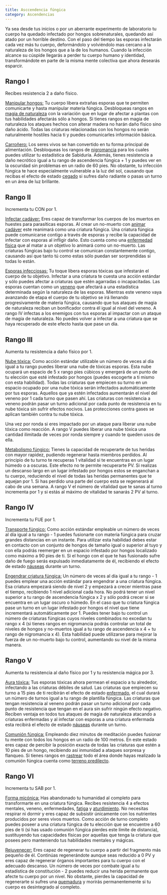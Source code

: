 ```yaml
---
title: Asccendencia fúngica
category: Ascendencias
---
```


Ya sea desde tus inicios o por un aberrante experimento de laboratorio tu cuerpo ha quedado infectado por hongos sobrenaturales, quedando así atado por un horrible destino. Con el paso del tiempo las esporas infectarán cada vez más tu cuerpo, deformándolo y volviéndolo mas cercano a la naturaleza de los hongos que a la de los humanos. Cuando la infección alcance su cúspide llegarás a perder tu cuerpo humano y identidad, transformándote en parte de la misma mente colectiva que ahora desearás esparcir.

## Rango I

Recibes resistencia 2 a daño físico. 

<u>Manipular hongos:</u> Tu cuerpo libera extrañas esporas que te permiten comunicarte y hasta manipular materia fúngica. Desbloqueas rangos en [magia de naturaleza](https://raldamain.com/rules/Rangos/Elementalismo/magia%20de%20naturaleza.html) con la variación que en lugar de afectar a plantas con tus habilidades afectarás sólo a hongos. Si tienes rangos en magia de naturaleza los ataques hechos con alterar madera no harán daño físico sino daño ácido. Todas las criaturas relacionadas con los hongos no serán naturalmente hostiles hacia ti y puedes comunicarles información básica. 

<u>Carroñero:</u> Los seres vivos se han convertido en tu forma principal de alimentación. Desbloqueas los rangos de [nigromancia](https://raldamain.com/rules/Rangos/Ocultismo/nigromancia.html) para los cuales puedes utilizar tu estadística de Sabiduría. Además, tienes resistencia a daño necrótico igual a tu rango de ascendencia fúngica + 1 y puedes ver en la oscuridad sin problemas en un radio de 60 pies. No obstante, tu infección fúngica te hace especialmente vulnerable a la luz del sol, causando que recibas el efecto de estado [cegado](https://raldamain.com/rules/Reglas%20principales/Efectos%20de%20estado.html#cegada) si sufres daño radiante o pasas un turno en un área de luz brillante.

## Rango II

Incrementa tu CON por 1.

<u>Infectar cadáver:</u> Eres capaz de transformar los cuerpos de los muertos en huestes para parasíticas esporas. Al crear un no-muerto con [animar cadáver](https://raldamain.com/rules/Rangos/Ocultismo/nigromancia.html#rango-ii) este reanimará como una criatura fúngica. Una criatura fúngica puede comunicarse contigo a través de esporas y recibe la capacidad de infectar con esporas al infligir daño. Esto cuenta como una [enfermedad física](https://raldamain.com/rules/Reglas%20adicionales/venenos_enfermedades.html#enfermedades) que al matar a un objetivo lo animará como un no-muerto. Las criaturas fúngicas bajo tu control se comunican constantemente contigo, causando así que tanto tú como estas sólo puedan ser sorprendidas si todas lo están.

<u>Esporas infecciosas:</u> Tu toque libera esporas tóxicas que infestarán el cuerpo de tu objetivo. Infectar a una criatura te cuesta una acción estándar y sólo puedes afectar a criaturas que estén agarradas o incapacitadas. Las esporas cuentan como un [veneno](https://raldamain.com/rules/Reglas%20adicionales/venenos_enfermedades.html#venenos) que afectará a una estadística determinada según la naturaleza de las esporas. Mientras este veneno vaya avanzando de etapa el cuerpo de tu objetivo se irá llenando progresivamente de materia fúngica, causando que tus ataques de magia de naturaleza reciban un bonificador contra él igual al nivel del veneno. A rango IV infectas a los enemigos con tus esporas al impactar con un ataque de magia de naturaleza. No puedes volver a infectar a una criatura que se haya recuperado de este efecto hasta que pase un día.

## Rango III

Aumenta tu resistencia a daño físico por 1.

<u>Nube tóxica:</u> Como acción estándar utilizable un número de veces al día igual a tu rango puedes liberar una nube de tóxicas esporas. Esta nube ocupará un espacio de 5 x rango pies cúbicos  y emergerá de un punto de tu elección que esté infestado por hongos (puedes escogerte a ti mismo con esta habilidad). Todas las criaturas que empiecen su turno en un espacio ocupado por una nube tóxica serán infectados automáticamente por tus esporas. Aquellos que ya estén infectados aumentarán el nivel del veneno por 1 cada turno que pasen ahí. Las criaturas con resistencia a veneno podrán pasar un turno adicional por cada punto de resistencia en tu nube tóxica sin sufrir efectos nocivos. Las protecciones contra gases se aplican también contra tu nube tóxica. 

Una vez por ronda si eres impactado por un ataque para liberar una nube tóxica como reacción. A rango V puedes liberar una nube tóxica una cantidad ilimitada de veces por ronda siempre y cuando te queden usos de ella.

<u>Metabolismo fúngico:</u> Tienes la capacidad de recuperarte de tus heridas con mayor rapidez, pudiendo regenerar hasta miembros perdidos. Al principio de tu turno te recuperas 1 vitalidad si te encuentras en un lugar húmedo o a oscuras. Este efecto no te permite recuperarte PV. Si realizas un descanso largo en un lugar infestado por hongos estos se enganchan a tu cuerpo, reduciendo el nivel de todas las heridas permanentes que te aquejan por 1. Si has perdido una parte del cuerpo esta se regenerará al cabo de una semana. A rango V el número de vitalidad que te sanas al turno incrementa por 1 y si estás al máximo de vitalidad te sanarás 2 PV al turno.

## Rango IV

Incrementa tu FUE por 1.

<u>Transporte fúngico:</u> Como acción estándar empleable un número de veces al día igual a tu rango - 1 puedes fusionarte con materia fúngica para cruzar grandes distancias en un instante. Para utilizar esta habilidad debes estar en contacto con un conjunto de hongos de tamaño igual o superior al tuyo y con ella podrás reemerger en un espacio infestado por hongos localizado como máximo a 90 pies de ti. Si el hongo con el que te has fusionado sufre daño de fuego serás expulsado inmediatamente de él, recibiendo el efecto de estado [náuseas](https://raldamain.com/rules/Reglas%20principales/Efectos%20de%20estado.html#n%C3%A1useas) durante un turno.

<u>Engendrar criatura fúngica:</u> Un número de veces al día igual a tu rango - 1 puedes emplear una acción estándar para engendrar a una criatura fúngica. Esa criatura empezará siendo de nivel 2 y empezará a crecer mientras pase el tiempo, recibiendo 1 nivel adicional cada hora. No podrá tener un nivel superior a tu rango de ascendencia fúngica x 2 y sólo podrá crecer si se encuentra en un lugar oscuro o húmedo. En el caso que tu criatura fúngica pase un turno en un lugar infestado por hongos el nivel que tiene incrementará automáticamente por 1. Puedes tener bajo tu control un número de criaturas fúngicas cuyos niveles combinados no excedan tu rango x 4 (si tienes rangos en nigromancia podrás controlar un total de niveles de hongos y no-muertos igual a tu rango de ascendencia x 4 + tu rango de nigromancia x 4). Esta habilidad puede utilizarse para mejorar la fuerza de un no-muerto bajo tu control, aumentando su nivel de la misma manera.

## Rango V

Aumenta tu resistencia al daño físico por 1 y tu resistencia mágica por 3.

<u>Aura tóxica:</u> Tus esporas tóxicas ahora permean el espacio a tu alrededor, infectando a las criaturas débiles de salud. Las criaturas que empiecen su turno a 15 pies de ti recibirán el efecto de estado [enfermado](https://raldamain.com/rules/Reglas%20principales/Efectos%20de%20estado.html#enfermada), el cual durará un número de turnos igual a tu rango de plantilla fúngica. Las criaturas que tengan resistencia al veneno podrán pasar un turno adicional por cada punto de resistencia que tengan en el aura sin sufrir ningún efecto negativo. Reciben ventaja en todos tus ataques de magia de naturaleza atacando a criaturas enfermadas y al infectar con esporas a una criatura enfermada esta recibirá el efecto de estado [náuseas](https://raldamain.com/rules/Reglas%20principales/Efectos%20de%20estado.html#n%C3%A1useas) durante un turno.

<u>Comunión fúngica:</u> Empleando diez minutos de meditación puedes fusionar tu mente con todos los hongos en un radio de 100 metros. En este estado eres capaz de percibir la posición exacta de todas las criaturas que estén a 10 pies de un hongo, recibiendo así inmunidad a ataques sorpresa y flanqueo. Si tienes rangos en [rastrear](https://raldamain.com/rules/Rangos/Combate/rastrear.html) todo el área donde hayas realizado la comunión fúngica cuenta como [terreno predilecto](https://raldamain.com/rules/Rangos/Combate/rastrear.html#rango-i).

## Rango VI

Incrementa tu SAB por 1.

<u>Forma micónica:</u> Has abandonado tu humanidad al completo para transformarte en una criatura fúngica. Recibes resistencia 4 a efectos mentales, veneno, enfermedades, [fatiga](https://raldamain.com/rules/Reglas%20principales/Efectos%20de%20estado.html#fatigada) y [aturdimiento](https://raldamain.com/rules/Reglas%20principales/Efectos%20de%20estado.html#aturdida). No necesitas respirar ni dormir y eres capaz de subsistir únicamente con los nutrientes producidos por seres vivos muertos. Como acción de turno completo puedes poseer a una criatura fúngica de tu elección que se encuentre a 60 pies de ti (si has usado comunión fúngica pierdes este límite de distancia), sustituyendo tus capacidades físicas por aquellas que tenga la criatura que posees pero manteniendo tus habilidades mentales y mágicas.

<u>Rejuvenecer:</u> Eres capaz de regenerar tu cuerpo a partir del fragmento más pequeño de él. Continúas regenerándote aunque seas reducido a 0 PV y eres capaz de regenerar órganos importantes para tu cuerpo con el adecuado descanso. Un número de veces por combate igual a tu estadística de constitución - 2 puedes reducir una herida permanente que afecte tu cuerpo por un nivel. No obstante, pierdes la capacidad de regenerarte si sufres una [quemadura](https://raldamain.com/rules/Reglas%20principales/Efectos%20de%20estado.html#quemada) y morirás permanentemente si tu cuerpo es desintegrado al completo.

